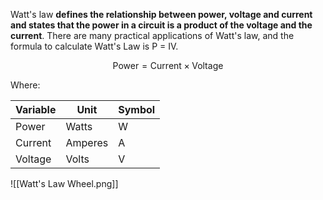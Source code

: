 Watt's law **defines the relationship between power, voltage and current and states that the power in a circuit is a product of the voltage and the current**. There are many practical applications of Watt's law, and the formula to calculate Watt's Law is P = IV.

$$
\text{Power} = \text{Current} \times \text{Voltage}
$$

Where:

Variable | Unit | Symbol 
--|--|--
Power | Watts | W 
Current | Amperes | A
Voltage | Volts | V 

![[Watt's Law Wheel.png]]

